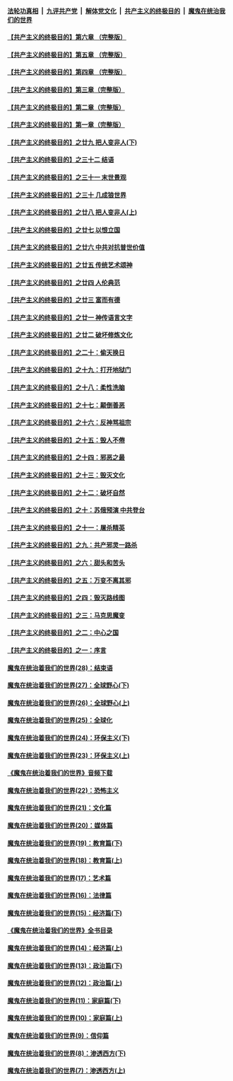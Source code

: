 ####  [法轮功真相](../../../../basic/blob/master/README.md?t=06021102) &nbsp;|&nbsp; [九评共产党](../../../../9ping.md/blob/master/README.md?t=06021102) &nbsp;|&nbsp; [解体党文化](../../../../jtdwh.md/blob/master/README.md?t=06021102)  &nbsp;|&nbsp; [共产主义的终极目的](../../../../gczydzjmd.md/blob/master/README.md?t=06021102) &nbsp;|&nbsp; [魔鬼在统治我们的世界](../../../../mgztzwmdsj.md/blob/master/README.md?t=06021102) 

#### [【共产主义的终极目的】第六章 （完整版）](../pages/nsc422/n11428913.md?t=06021102) 

#### [【共产主义的终极目的】第五章 （完整版）](../pages/nsc422/n11428912.md?t=06021102) 

#### [【共产主义的终极目的】第四章 （完整版）](../pages/nsc422/n11428907.md?t=06021102) 

#### [【共产主义的终极目的】第三章（完整版）](../pages/nsc422/n11428848.md?t=06021102) 

#### [【共产主义的终极目的】第二章（完整版）](../pages/nsc422/n11428831.md?t=06021102) 

#### [【共产主义的终极目的】第一章（完整版）](../pages/nsc422/n11417651.md?t=06021102) 

#### [【共产主义的终极目的】之廿九 把人变非人(下)](../pages/nsc422/n11344140.md?t=06021102) 

#### [【共产主义的终极目的】之三十二 结语](../pages/nsc422/n11360535.md?t=06021102) 

#### [【共产主义的终极目的】之三十一 末世景观](../pages/nsc422/n11351129.md?t=06021102) 

#### [【共产主义的终极目的】之三十 几成狼世界](../pages/nsc422/n11348280.md?t=06021102) 

#### [【共产主义的终极目的】之廿八 把人变非人(上)](../pages/nsc422/n11340492.md?t=06021102) 

#### [【共产主义的终极目的】之廿七 以恨立国](../pages/nsc422/n11336944.md?t=06021102) 

#### [【共产主义的终极目的】之廿六 中共对抗普世价值](../pages/nsc422/n11324785.md?t=06021102) 

#### [【共产主义的终极目的】之廿五 传统艺术颂神](../pages/nsc422/n11296396.md?t=06021102) 

#### [【共产主义的终极目的】之廿四 人伦典范](../pages/nsc422/n11296397.md?t=06021102) 

#### [【共产主义的终极目的】之廿三 富而有德](../pages/nsc422/n11283598.md?t=06021102) 

#### [【共产主义的终极目的】之廿一 神传语言文字](../pages/nsc422/n11263265.md?t=06021102) 

#### [【共产主义的终极目的】之廿二 破坏修炼文化](../pages/nsc422/n11245728.md?t=06021102) 

#### [【共产主义的终极目的】之二十：偷天换日](../pages/nsc422/n11238846.md?t=06021102) 

#### [【共产主义的终极目的】之十九：打开地狱门](../pages/nsc422/n11206376.md?t=06021102) 

#### [【共产主义的终极目的】之十八：柔性洗脑](../pages/nsc422/n11199994.md?t=06021102) 

#### [【共产主义的终极目的】之十七：颠倒善恶](../pages/nsc422/n11179782.md?t=06021102) 

#### [【共产主义的终极目的】之十六：反神骂祖宗](../pages/nsc422/n11166798.md?t=06021102) 

#### [【共产主义的终极目的】之十五：毁人不倦](../pages/nsc422/n11166792.md?t=06021102) 

#### [【共产主义的终极目的】之十四：邪恶之最](../pages/nsc422/n11150249.md?t=06021102) 

#### [【共产主义的终极目的】之十三：毁灭文化](../pages/nsc422/n11135227.md?t=06021102) 

#### [【共产主义的终极目的】之十二：破坏自然](../pages/nsc422/n11135214.md?t=06021102) 

#### [【共产主义的终极目的】之十：苏俄预演 中共登台](../pages/nsc422/n11118424.md?t=06021102) 

#### [【共产主义的终极目的】之十一：屠杀精英](../pages/nsc422/n11118442.md?t=06021102) 

#### [【共产主义的终极目的】之九：共产邪灵一路杀](../pages/nsc422/n11114139.md?t=06021102) 

#### [【共产主义的终极目的】之六：甜头和苦头](../pages/nsc422/n11096971.md?t=06021102) 

#### [【共产主义的终极目的】之五：万变不离其邪](../pages/nsc422/n11091285.md?t=06021102) 

#### [【共产主义的终极目的】之四：毁灭路线图](../pages/nsc422/n11086284.md?t=06021102) 

#### [【共产主义的终极目的】之三：马克思魔变](../pages/nsc422/n11061941.md?t=06021102) 

#### [【共产主义的终极目的】之二：中心之国](../pages/nsc422/n11047728.md?t=06021102) 

#### [【共产主义的终极目的】之一：序言](../pages/nsc422/n11086077.md?t=06021102) 

#### [魔鬼在统治着我们的世界(28)：结束语](../pages/nsc422/n10936246.md?t=06021102) 

#### [魔鬼在统治着我们的世界(27)：全球野心(下)](../pages/nsc422/n10928319.md?t=06021102) 

#### [魔鬼在统治着我们的世界(26)：全球野心(上)](../pages/nsc422/n10900318.md?t=06021102) 

#### [魔鬼在统治着我们的世界(25)：全球化](../pages/nsc422/n10788205.md?t=06021102) 

#### [魔鬼在统治着我们的世界(24)：环保主义(下)](../pages/nsc422/n10695307.md?t=06021102) 

#### [魔鬼在统治着我们的世界(23)：环保主义(上)](../pages/nsc422/n10688613.md?t=06021102) 

#### [《魔鬼在统治着我们的世界》音频下载](../pages/nsc422/n10635553.md?t=06021102) 

#### [魔鬼在统治着我们的世界(22)：恐怖主义](../pages/nsc422/n10614727.md?t=06021102) 

#### [魔鬼在统治着我们的世界(21)：文化篇](../pages/nsc422/n10597706.md?t=06021102) 

#### [魔鬼在统治着我们的世界(20)：媒体篇](../pages/nsc422/n10586579.md?t=06021102) 

#### [魔鬼在统治着我们的世界(19)：教育篇(下)](../pages/nsc422/n10564808.md?t=06021102) 

#### [魔鬼在统治着我们的世界(18)：教育篇(上)](../pages/nsc422/n10526970.md?t=06021102) 

#### [魔鬼在统治着我们的世界(17)：艺术篇](../pages/nsc422/n10499093.md?t=06021102) 

#### [魔鬼在统治着我们的世界(16)：法律篇](../pages/nsc422/n10485969.md?t=06021102) 

#### [魔鬼在统治着我们的世界(15)：经济篇(下)](../pages/nsc422/n10469975.md?t=06021102) 

#### [《魔鬼在统治着我们的世界》全书目录](../pages/nsc422/n10464261.md?t=06021102) 

#### [魔鬼在统治着我们的世界(14)：经济篇(上)](../pages/nsc422/n10457370.md?t=06021102) 

#### [魔鬼在统治着我们的世界(13)：政治篇(下)](../pages/nsc422/n10448270.md?t=06021102) 

#### [魔鬼在统治着我们的世界(12)：政治篇(上)](../pages/nsc422/n10444576.md?t=06021102) 

#### [魔鬼在统治着我们的世界(11)：家庭篇(下)](../pages/nsc422/n10440961.md?t=06021102) 

#### [魔鬼在统治着我们的世界(10)：家庭篇(上)](../pages/nsc422/n10435448.md?t=06021102) 

#### [魔鬼在统治着我们的世界(9)：信仰篇](../pages/nsc422/n10432159.md?t=06021102) 

#### [魔鬼在统治着我们的世界(8)：渗透西方(下)](../pages/nsc422/n10429603.md?t=06021102) 

#### [魔鬼在统治着我们的世界(7)：渗透西方(上)](../pages/nsc422/n10426013.md?t=06021102) 

